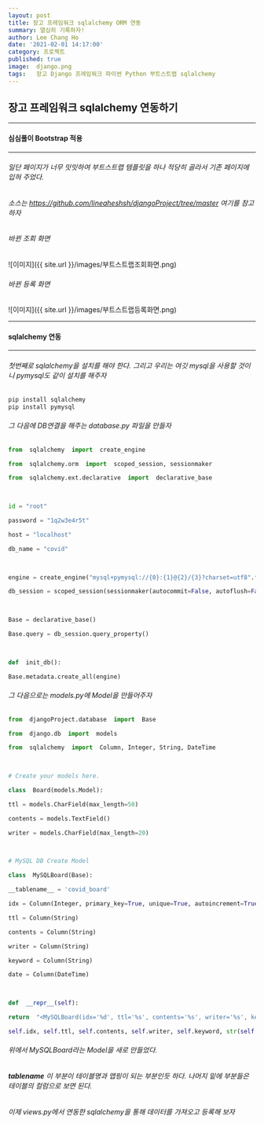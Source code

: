 ```yaml
---
layout: post
title: 장고 프레임워크 sqlalchemy ORM 연동
summary: 열심히 기록하자!
author: Lee Chang Ho
date: '2021-02-01 14:17:00'
category: 프로젝트
published: true
image:  django.png
tags:   장고 Django 프레임워크 파이썬 Python 부트스트랩 sqlalchemy
---
```


## 장고 프레임워크 sqlalchemy 연동하기
---
#### 심심풀이 Bootstrap 적용
---
###### 일단 페이지가 너무 밋밋하여 부트스트랩 템플릿을 하나 적당히 골라서 기존 페이지에 입혀 주었다. 

###### 소스는 https://github.com/lineaheshsh/djangoProject/tree/master 여기를 참고하자
###### 바뀐 조회 화면
![이미지]({{ site.url }}/images/부트스트랩조회화면.png)

###### 바뀐 등록 화면
![이미지]({{ site.url }}/images/부트스트랩등록화면.png)


---
#### sqlalchemy 연동
---
###### 첫번째로 sqlalchemy을 설치를 해야 한다. 그리고 우리는 여깃 mysql을 사용할 것이니 pymysql도 같이 설치를 해주자
```python
pip install sqlalchemy
pip install pymysql
```

###### 그 다음에 DB연결을 해주는 database.py 파일을 만들자
```python
from  sqlalchemy  import  create_engine

from  sqlalchemy.orm  import  scoped_session, sessionmaker

from  sqlalchemy.ext.declarative  import  declarative_base

  

id = "root"

password = "1q2w3e4r5t"

host = "localhost"

db_name = "covid"

  

engine = create_engine("mysql+pymysql://{0}:{1}@{2}/{3}?charset=utf8".format(id, password, host, db_name), convert_unicode=False, pool_pre_ping=True)

db_session = scoped_session(sessionmaker(autocommit=False, autoflush=False, bind=engine))

  

Base = declarative_base()

Base.query = db_session.query_property()

  

def  init_db():

Base.metadata.create_all(engine)
```

###### 그 다음으로는 models.py에 Model을 만들어주자
```python
from  djangoProject.database  import  Base

from  django.db  import  models

from  sqlalchemy  import  Column, Integer, String, DateTime

  

# Create your models here.

class  Board(models.Model):

ttl = models.CharField(max_length=50)

contents = models.TextField()

writer = models.CharField(max_length=20)

  

# MySQL DB Create Model

class  MySQLBoard(Base):

__tablename__ = 'covid_board'

idx = Column(Integer, primary_key=True, unique=True, autoincrement=True)

ttl = Column(String)

contents = Column(String)

writer = Column(String)

keyword = Column(String)

date = Column(DateTime)

  

def  __repr__(self):

return  "<MySQLBoard(idx='%d', ttl='%s', contents='%s', writer='%s', keyword='%s', date='%s')>" % (

self.idx, self.ttl, self.contents, self.writer, self.keyword, str(self.date))
```
###### 위에서 MySQLBoard라는 Model을 새로 만들었다.
###### __tablename__ 이 부분이 테이블명과 맵핑이 되는 부분인듯 하다. 나머지 밑에 부분들은 테이블의 컬럼으로 보면 된다.
###### 이제 views.py에서 연동한 sqlalchemy을 통해 데이터를 가져오고 등록해 보자

<!--stackedit_data:
eyJoaXN0b3J5IjpbNTgxNTEzMDQ4LDE4NjE3ODg3MjUsLTc3MT
g5NDI2Ml19
-->